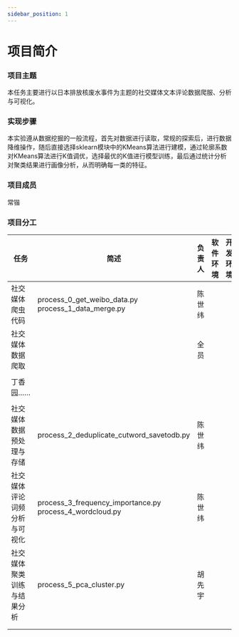 ```yaml
---
sidebar_position: 1
---
```


# 项目简介

### 项目主题

本任务主要进行以日本排放核废水事件为主题的社交媒体文本评论数据爬服、分析与可视化。

### 实现步骤

本实验遵从数据挖掘的一般流程，首先对数据进行读取，常规的探索后，进行数据降维操作，随后直接选择sklearn模块中的KMeans算法进行建模，通过轮廓系数对KMeans算法进行K值调优，选择最优的K值进行模型训练，最后通过统计分析对聚类结果进行画像分析，从而明确每一类的特征。

### 项目成员
常锴

### 项目分工
| **任务**                     | **简述**                                                  | **负责人** | **软件环境** | **开发环境** |
| ---------------------------- | --------------------------------------------------------- | ---------- | ------------ | ------------ |
| 社交媒体爬虫代码             | process_0_get_weibo_data.py  process_1_data_merge.py      | 陈世纬     |              |              |
| 社交媒体数据爬取             |                                                           | 全员       |              |              |
|                              |                                                           |            |              |              |
| 丁香园……                     |                                                           |            |              |              |
|                              |                                                           |            |              |              |
| 社交媒体数据预处理与存储     | process_2_deduplicate_cutword_savetodb.py                 | 陈世纬     |              |              |
| 社交媒体评论词频分析与可视化 | process_3_frequency_importance.py  process_4_wordcloud.py | 陈世纬     |              |              |
| 社交媒体聚类训练与结果分析   | process_5_pca_cluster.py                                  | 胡先宇     |              |              |
|                              |                                                           |            |              |              |
|                              |                                                           |            |              |              |